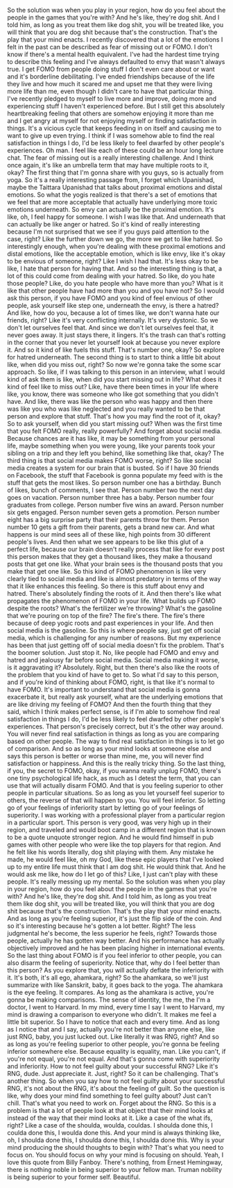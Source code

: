  So the solution was when you play in your region, how do you feel about the people in the games that you're with? And he's like, they're dog shit. And I told him, as long as you treat them like dog shit, you will be treated like, you will think that you are dog shit because that's the construction. That's the play that your mind enacts. I recently discovered that a lot of the emotions I felt in the past can be described as fear of missing out or FOMO. I don't know if there's a mental health equivalent. I've had the hardest time trying to describe this feeling and I've always defaulted to envy that wasn't always true. I get FOMO from people doing stuff I don't even care about or want and it's borderline debilitating. I've ended friendships because of the life they live and how much it scared me and upset me that they were living more life than me, even though I didn't care to have that particular thing. I've recently pledged to myself to live more and improve, doing more and experiencing stuff I haven't experienced before. But I still get this absolutely heartbreaking feeling that others are somehow enjoying it more than me and I get angry at myself for not enjoying myself or finding satisfaction in things. It's a vicious cycle that keeps feeding in on itself and causing me to want to give up even trying. I think if I was somehow able to find the real satisfaction in things I do, I'd be less likely to feel dwarfed by other people's experiences. Oh man. I feel like each of these could be an hour long lecture chat. The fear of missing out is a really interesting challenge. And I think once again, it's like an umbrella term that may have multiple roots to it, okay? The first thing that I'm gonna share with you guys, so is actually from yoga. So it's a really interesting passage from, I forget which Upanishad, maybe the Taittara Upanishad that talks about proximal emotions and distal emotions. So what the yogis realized is that there's a set of emotions that we feel that are more acceptable that actually have underlying more toxic emotions underneath. So envy can actually be the proximal emotion. It's like, oh, I feel happy for someone. I wish I was like that. And underneath that can actually be like anger or hatred. So it's kind of really interesting because I'm not surprised that we see if you guys paid attention to the case, right? Like the further down we go, the more we get to like hatred. So interestingly enough, when you're dealing with these proximal emotions and distal emotions, like the acceptable emotion, which is like envy, like it's okay to be envious of someone, right? Like I wish I had that. It's less okay to be like, I hate that person for having that. And so the interesting thing is that, a lot of this could come from dealing with your hatred. So like, do you hate those people? Like, do you hate people who have more than you? What is it like that other people have had more than you and you have not? So I would ask this person, if you have FOMO and you kind of feel envious of other people, ask yourself like step one, underneath the envy, is there a hatred? And like, how do you, because a lot of times like, we don't wanna hate our friends, right? Like it's very conflicting internally. It's very dystonic. So we don't let ourselves feel that. And since we don't let ourselves feel that, it never goes away. It just stays there, it lingers. It's the trash can that's rotting in the corner that you never let yourself look at because you never explore it. And so it kind of like fuels this stuff. That's number one, okay? So explore for hatred underneath. The second thing is to start to think a little bit about like, when did you miss out, right? So now we're gonna take the some scar approach. So like, if I was talking to this person in an interview, what I would kind of ask them is like, when did you start missing out in life? What does it kind of feel like to miss out? Like, have there been times in your life where like, you know, there was someone who like got something that you didn't have. And like, there was like the person who was happy and then there was like you who was like neglected and you really wanted to be that person and explore that stuff. That's how you may find the root of it, okay? So to ask yourself, when did you start missing out? When was the first time that you felt FOMO really, really powerfully? And forget about social media. Because chances are it has like, it may be something from your personal life, maybe something when you were young, like your parents took your sibling on a trip and they left you behind, like something like that, okay? The third thing is that social media makes FOMO worse, right? So like social media creates a system for our brain that is busted. So if I have 30 friends on Facebook, the stuff that Facebook is gonna populate my feed with is the stuff that gets the most likes. So person number one has a birthday. Bunch of likes, bunch of comments, I see that. Person number two the next day goes on vacation. Person number three has a baby. Person number four graduates from college. Person number five wins an award. Person number six gets engaged. Person number seven gets a promotion. Person number eight has a big surprise party that their parents throw for them. Person number 10 gets a gift from their parents, gets a brand new car. And what happens is our mind sees all of these like, high points from 30 different people's lives. And then what we see appears to be like this glut of a perfect life, because our brain doesn't really process that like for every post this person makes that they get a thousand likes, they make a thousand posts that get one like. What your brain sees is the thousand posts that you make that get one like. So this kind of FOMO phenomenon is like very clearly tied to social media and like is almost predatory in terms of the way that it like enhances this feeling. So there is this stuff about envy and hatred. There's absolutely finding the roots of it. And then there's like what propagates the phenomenon of FOMO in your life. What builds up FOMO despite the roots? What's the fertilizer we're throwing? What's the gasoline that we're pouring on top of the fire? The fire's there. The fire's there because of deep yogic roots and past experiences in your life. And then social media is the gasoline. So this is where people say, just get off social media, which is challenging for any number of reasons. But my experience has been that just getting off of social media doesn't fix the problem. That's the boomer solution. Just stop it. No, like people had FOMO and envy and hatred and jealousy far before social media. Social media making it worse, is it aggravating it? Absolutely. Right, but then there's also like the roots of the problem that you kind of have to get to. So what I'd say to this person, and if you're kind of thinking about FOMO, right, is that like it's normal to have FOMO. It's important to understand that social media is gonna exacerbate it, but really ask yourself, what are the underlying emotions that are like driving my feeling of FOMO? And then the fourth thing that they said, which I think makes perfect sense, is if I'm able to somehow find real satisfaction in things I do, I'd be less likely to feel dwarfed by other people's experiences. That person's precisely correct, but it's the other way around. You will never find real satisfaction in things as long as you are comparing based on other people. The way to find real satisfaction in things is to let go of comparison. And so as long as your mind looks at someone else and says this person is better or worse than mine, me, you will never find satisfaction or happiness. And this is the really tricky thing. So the last thing, if you, the secret to FOMO, okay, if you wanna really unplug FOMO, there's one tiny psychological life hack, as much as I detest the term, that you can use that will actually disarm FOMO. And that is you feeling superior to other people in particular situations. So as long as you let yourself feel superior to others, the reverse of that will happen to you. You will feel inferior. So letting go of your feelings of inferiority start by letting go of your feelings of superiority. I was working with a professional player from a particular region in a particular sport. This person is very good, was very high up in their region, and traveled and would boot camp in a different region that is known to be a quote unquote stronger region. And he would find himself in pub games with other people who were like the top players for that region. And he felt like his words literally, dog shit playing with them. Any mistake he made, he would feel like, oh my God, like these epic players that I've looked up to my entire life must think that I am dog shit. He would think that. And he would ask me like, how do I let go of this? Like, I just can't play with these people. It's really messing up my mental. So the solution was when you play in your region, how do you feel about the people in the games that you're with? And he's like, they're dog shit. And I told him, as long as you treat them like dog shit, you will be treated like, you will think that you are dog shit because that's the construction. That's the play that your mind enacts. And as long as you're feeling superior, it's just the flip side of the coin. And so it's interesting because he's gotten a lot better. Right? The less judgmental he's become, the less superior he feels, right? Towards those people, actually he has gotten way better. And his performance has actually objectively improved and he has been placing higher in international events. So the last thing about FOMO is if you feel inferior to other people, you can also disarm the feeling of superiority. Notice that, why do I feel better than this person? As you explore that, you will actually deflate the inferiority with it. It's both, it's all ego, ahamkara, right? So the ahamkara, so we'll just summarize with like Sanskrit, baby, it goes back to the yoga. The ahamkara is the eye feeling. It compares. As long as the ahamkara is active, you're gonna be making comparisons. The sense of identity, the me, the I'm a doctor, I went to Harvard. In my mind, every time I say I went to Harvard, my mind is drawing a comparison to everyone who didn't. It makes me feel a little bit superior. So I have to notice that each and every time. And as long as I notice that and I say, actually you're not better than anyone else, like just RNG, baby, you just lucked out. Like literally it was RNG, right? And so as long as you're feeling superior to other people, you're gonna be feeling inferior somewhere else. Because equality is equality, man. Like you can't, if you're not equal, you're not equal. And that's gonna come with superiority and inferiority. How to not feel guilty about your successful RNG? Like it's RNG, dude. Just appreciate it. Just, right? So it can be challenging. That's another thing. So when you say how to not feel guilty about your successful RNG, it's not about the RNG, it's about the feeling of guilt. So the question is like, why does your mind find something to feel guilty about? Just can't chill. That's what you need to work on. Forget about the RNG. So this is a problem is that a lot of people look at that object that their mind looks at instead of the way that their mind looks at it. Like a case of the what ifs, right? Like a case of the shoulda, woulda, couldas. I shoulda done this, I coulda done this, I woulda done this. And your mind is always thinking like, oh, I shoulda done this, I shoulda done this, I shoulda done this. Why is your mind producing the should thoughts to begin with? That's what you need to focus on. You should focus on why your mind is focusing on should. Yeah, I love this quote from Billy Fanboy. There's nothing, from Ernest Hemingway, there is nothing noble in being superior to your fellow man. Truman nobility is being superior to your former self. Beautiful.